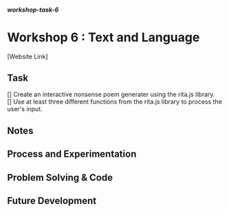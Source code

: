 ##### workshop-task-6

# Workshop 6 : Text and Language

[Website Link] 

## Task
[] Create an interactive nonsense poem generater using the rita.js library.<br>
[] Use at least three different functions from the rita.js library to process the user's input.<br>

## Notes

## Process and Experimentation

## Problem Solving & Code

## Future Development
